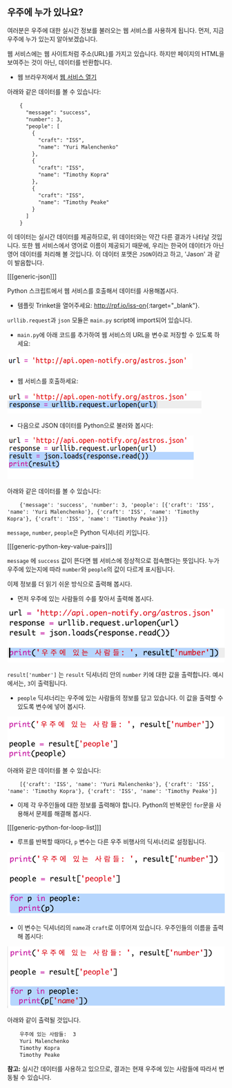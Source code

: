 ## 우주에 누가 있나요?

여러분은 우주에 대한 실시간 정보를 불러오는 웹 서비스를 사용하게 됩니다. 먼저, 지금 우주에 누가 있는지 알아보겠습니다.

웹 서비스에는 웹 사이트처럼 주소(URL)를 가지고 있습니다. 하지만 페이지의 HTML을 보여주는 것이 아닌, 데이터를 반환합니다.

+ 웹 브라우저에서 <a href="http://api.open-notify.org/astros.json" target="_blank">웹 서비스 열기</a>

아래와 같은 데이터를 볼 수 있습니다:
```
    {
      "message": "success",
      "number": 3,
      "people": [
        {
          "craft": "ISS",
          "name": "Yuri Malenchenko"
        },
        {
          "craft": "ISS",
          "name": "Timothy Kopra"
        },
        {
          "craft": "ISS",
          "name": "Timothy Peake"
        }
      ]
    }
```    

이 데이터는 실시간 데이터를 제공하므로, 위 데이터와는 약간 다른 결과가 나타날 것입니다. 또한 웹 서비스에서 영어로 이름이 제공되기 때문에, 우리는 한국어 데이터가 아닌 영어 데이터를 처리해 볼 것입니다. 이 데이터 포맷은 `JSON`이라고 하고, 'Jason' 과 같이 발음합니다.

[[[generic-json]]]

Python 스크립트에서 웹 서비스를 호출해서 데이터를 사용해봅시다.

+ 템플릿 Trinket을 열어주세요: <http://rpf.io/iss-on>{:target="_blank"}.

`urllib.request`과 `json` 모듈은 `main.py` script에 import되어 있습니다.

+ `main.py`에 아래 코드를 추가하여 웹 서비스의 URL을 변수로 저장할 수 있도록 하세요:

![스크린샷](images/iss-url.png)

+ 웹 서비스를 호출하세요:

![스크린샷](images/iss-request.png)

+ 다음으로 JSON 데이터를 Python으로 불러와 봅시다:

![스크린샷](images/iss-result.png)

아래와 같은 데이터를 볼 수 있습니다:
```
    {'message': 'success', 'number': 3, 'people': [{'craft': 'ISS', 'name': 'Yuri Malenchenko'}, {'craft': 'ISS', 'name': 'Timothy Kopra'}, {'craft': 'ISS', 'name': 'Timothy Peake'}]}
```    

`message`, `number`, `people`은 Python 딕셔너리 키입니다.

[[[generic-python-key-value-pairs]]]

`message` 에 `success` 값이 뜬다면 웹 서비스에 정상적으로 접속했다는 뜻입니다. 누가 우주에 있는지에 따라 `number`와 `people`의 값이 다르게 표시됩니다.

이제 정보를 더 읽기 쉬운 방식으로 출력해 봅시다.

+ 먼저 우주에 있는 사람들의 수를 찾아서 출력해 봅시다.

![스크린샷](images/iss-number.png)

`result['number']` 는 `result` 딕셔너리 안의 `number` 키에 대한 값을 출력합니다. 예시에서는, `3`이 출력됩니다.

+ `people` 딕셔너리는 우주에 있는 사람들의 정보를 담고 있습니다. 이 값을 출력할 수 있도록 변수에 넣어 봅시다.

![스크린샷](images/iss-people.png)

아래와 같은 데이터를 볼 수 있습니다:
```
    [{'craft': 'ISS', 'name': 'Yuri Malenchenko'}, {'craft': 'ISS', 'name': 'Timothy Kopra'}, {'craft': 'ISS', 'name': 'Timothy Peake'}]
```    

+ 이제 각 우주인들에 대한 정보를 출력해야 합니다. Python의 반복문인 `for`문을 사용해서 문제를 해결해 봅시다.

[[[generic-python-for-loop-list]]]

+ 루프를 반복할 때마다, `p` 변수는 다른 우주 비행사의 딕셔너리로 설정됩니다.

![스크린샷](images/iss-people-1a.png)

+ 이 변수는 딕셔너리의 `name`과 `craft`로 이루어져 있습니다. 우주인들의 이름을 출력해 봅시다:

![스크린샷](images/iss-people-2.png)

아래와 같이 출력될 것입니다.
```
    우주에 있는 사람들:  3
    Yuri Malenchenko
    Timothy Kopra
    Timothy Peake
```   

**참고:** 실시간 데이터를 사용하고 있으므로, 결과는 현재 우주에 있는 사람들에 따라서 변동될 수 있습니다.